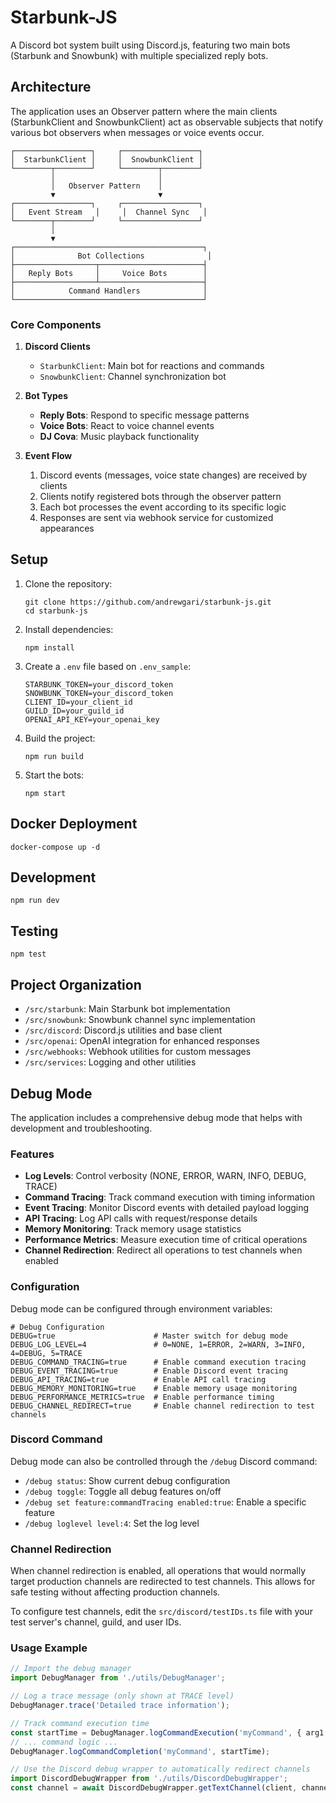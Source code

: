 # Starbunk-JS

A Discord bot system built using Discord.js, featuring two main bots (Starbunk and Snowbunk) with multiple specialized reply bots.

## Architecture

The application uses an Observer pattern where the main clients (StarbunkClient and SnowbunkClient) act as observable subjects that notify various bot observers when messages or voice events occur.

```
┌─────────────────┐     ┌─────────────────┐
│  StarbunkClient │     │  SnowbunkClient │
└────────┬────────┘     └────────┬────────┘
         │                       │
         │   Observer Pattern    │
         ▼                       ▼
┌─────────────────┐     ┌─────────────────┐
│   Event Stream   │     │  Channel Sync   │
└────────┬────────┘     └─────────────────┘
         │
         ▼
┌──────────────────────────────────────────┐
│              Bot Collections              │
├──────────────────┬───────────────────────┤
│   Reply Bots     │     Voice Bots        │
├──────────────────┴───────────────────────┤
│            Command Handlers              │
└──────────────────────────────────────────┘
```

### Core Components

1. **Discord Clients**

    - `StarbunkClient`: Main bot for reactions and commands
    - `SnowbunkClient`: Channel synchronization bot

2. **Bot Types**

    - **Reply Bots**: Respond to specific message patterns
    - **Voice Bots**: React to voice channel events
    - **DJ Cova**: Music playback functionality

3. **Event Flow**
    1. Discord events (messages, voice state changes) are received by clients
    2. Clients notify registered bots through the observer pattern
    3. Each bot processes the event according to its specific logic
    4. Responses are sent via webhook service for customized appearances

## Setup

1. Clone the repository:

    ```
    git clone https://github.com/andrewgari/starbunk-js.git
    cd starbunk-js
    ```

2. Install dependencies:

    ```
    npm install
    ```

3. Create a `.env` file based on `.env_sample`:

    ```
    STARBUNK_TOKEN=your_discord_token
    SNOWBUNK_TOKEN=your_discord_token
    CLIENT_ID=your_client_id
    GUILD_ID=your_guild_id
    OPENAI_API_KEY=your_openai_key
    ```

4. Build the project:

    ```
    npm run build
    ```

5. Start the bots:
    ```
    npm start
    ```

## Docker Deployment

```
docker-compose up -d
```

## Development

```
npm run dev
```

## Testing

```
npm test
```

## Project Organization

- `/src/starbunk`: Main Starbunk bot implementation
- `/src/snowbunk`: Snowbunk channel sync implementation
- `/src/discord`: Discord.js utilities and base client
- `/src/openai`: OpenAI integration for enhanced responses
- `/src/webhooks`: Webhook utilities for custom messages
- `/src/services`: Logging and other utilities

## Debug Mode

The application includes a comprehensive debug mode that helps with development and troubleshooting.

### Features

- **Log Levels**: Control verbosity (NONE, ERROR, WARN, INFO, DEBUG, TRACE)
- **Command Tracing**: Track command execution with timing information
- **Event Tracing**: Monitor Discord events with detailed payload logging
- **API Tracing**: Log API calls with request/response details
- **Memory Monitoring**: Track memory usage statistics
- **Performance Metrics**: Measure execution time of critical operations
- **Channel Redirection**: Redirect all operations to test channels when enabled

### Configuration

Debug mode can be configured through environment variables:

```
# Debug Configuration
DEBUG=true                      # Master switch for debug mode
DEBUG_LOG_LEVEL=4               # 0=NONE, 1=ERROR, 2=WARN, 3=INFO, 4=DEBUG, 5=TRACE
DEBUG_COMMAND_TRACING=true      # Enable command execution tracing
DEBUG_EVENT_TRACING=true        # Enable Discord event tracing
DEBUG_API_TRACING=true          # Enable API call tracing
DEBUG_MEMORY_MONITORING=true    # Enable memory usage monitoring
DEBUG_PERFORMANCE_METRICS=true  # Enable performance timing
DEBUG_CHANNEL_REDIRECT=true     # Enable channel redirection to test channels
```

### Discord Command

Debug mode can also be controlled through the `/debug` Discord command:

- `/debug status`: Show current debug configuration
- `/debug toggle`: Toggle all debug features on/off
- `/debug set feature:commandTracing enabled:true`: Enable a specific feature
- `/debug loglevel level:4`: Set the log level

### Channel Redirection

When channel redirection is enabled, all operations that would normally target production channels are redirected to test channels. This allows for safe testing without affecting production channels.

To configure test channels, edit the `src/discord/testIDs.ts` file with your test server's channel, guild, and user IDs.

### Usage Example

```typescript
// Import the debug manager
import DebugManager from './utils/DebugManager';

// Log a trace message (only shown at TRACE level)
DebugManager.trace('Detailed trace information');

// Track command execution time
const startTime = DebugManager.logCommandExecution('myCommand', { arg1: 'value' }, 'guildId');
// ... command logic ...
DebugManager.logCommandCompletion('myCommand', startTime);

// Use the Discord debug wrapper to automatically redirect channels
import DiscordDebugWrapper from './utils/DiscordDebugWrapper';
const channel = await DiscordDebugWrapper.getTextChannel(client, channelId);
```
